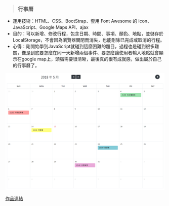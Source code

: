 > ### 行事曆 

* 運用技術：HTML、CSS、BootStrap、套用 Font Awesome 的 icon、JavaScript、Google Maps API、ajax
* 目的：可以新增、修改行程，包含日期、時間、事項、顏色、地點，並儲存於LocalStorage，不會因為瀏覽器關閉而消失，也能刪除已完成或取消的行程。
* 心得：剛開始學到JavaScript就碰到這麼困難的題目，過程也是碰到很多難關，像是到底要怎麼在同一天新增兩個事件、要怎麼讓使用者輸入地點就會顯示在google map上，頭腦需要很清晰，最後真的很有成就感，做出屬於自己的行事曆了。

![Foo](https://raw.githubusercontent.com/paperhuang/BuildSchool-Front-End/master/Pictures/Calendar.png "行事曆")  

[作品連結](https://papersblog.azurewebsites.net/calendar/)